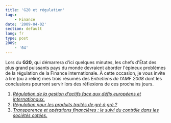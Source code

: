 ```yaml
---
title: 'G20 et régulation'
tags:
    - Finance
date: '2009-04-02'
section: default
lang: fr
type: post
2009:
    - '04'
---
```


Lors du **G20**, qui démarrera d'ici quelques minutes, les chefs d'État des plus grand puissants pays du monde devraient aborder l'épineux problèmes de la régulation de la Finance internationale. À cette occasion, je vous invite à lire (ou à relire) mes trois résumés des _Entretiens de l’AMF 2008_ dont les conclusions pourront servir lors des réflexions de ces prochains jours.

1. [_Régulation de la gestion d’actifs face aux défis européens et internationaux._](/2008/11/les-entretiens-de-lamf-2008-13-regulation-de-la-gestion-dactifs/)
2. [_Régulation pour les produits traités de gré à gré&nbsp;?_](/2008/12/les-entretiens-de-lamf-2008-23-regulation-des-produits-traites-de-gre-a-gre/)
3. [_Transparence et opérations financières&nbsp;: le suivi du contrôle dans les sociétés cotées._](/2008/12/les-entretiens-de-lamf-2008-33-suivi-du-controle-dans-les-societes-cotees/)
